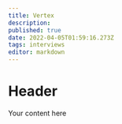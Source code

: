 ```yaml
---
title: Vertex
description: 
published: true
date: 2022-04-05T01:59:16.273Z
tags: interviews
editor: markdown
---
```


# Header
Your content here